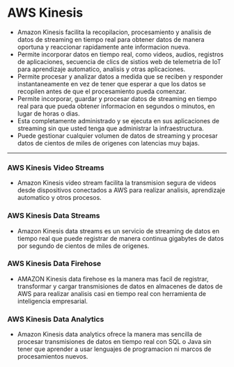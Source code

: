 # AWS Kinesis
* Amazon Kinesis facilita la recopilacion, procesamiento y analisis de datos de streaming en tiempo real para obtener datos de manera oportuna y reaccionar rapidamente ante informacion nueva.
* Permite incorporar datos en tiempo real, como videos, audios, registros de aplicaciones, secuencia de clics de sistios web de telemetria de IoT para aprendizaje automatico, analisis y otras aplicaciones.
* Permite procesar y analizar datos a medida que se reciben y responder instantaneamente en vez de tener que esperar a que los datos se recopilen antes de que el procesamiento pueda comenzar.
* Permite incorporar, guardar y procesar datos de streaming en tiempo real para que pueda obtener informacion en segundos o minutos, en lugar de horas o dias.
* Esta completamente administrado y se ejecuta en sus aplicaciones de streaming sin que usted tenga que administrar la infraestructura.
* Puede gestionar cualquier volumen de datos de streaming y procesar datos de cientos de miles de origenes con latencias muy bajas.

---

### AWS Kinesis Video Streams
* Amazon Kinesis video stream facilita la transmision segura de videos desde dispositivos conectados a AWS para realizar analisis, aprendizaje automatico y otros procesos.

### AWS Kinesis Data Streams
* Amazon Kinesis data streams es un servicio de streaming de datos en tiempo real que puede registrar de manera continua gigabytes de datos por segundo de cientos de miles de origenes.

### AWS Kinesis Data Firehose
* AMAZON Kinesis data firehose es la manera mas facil de registrar, transformar y cargar transmisiones de datos en almacenes de datos de AWS para realizar analisis casi en tiempo real con herramienta de inteligencia empresarial.

### AWS Kinesis Data Analytics
* Amazon Kinesis data analytics ofrece la manera mas sencilla de procesar transmisiones de datos en tiempo real con SQL o Java sin tener que aprender a usar lenguajes de programacion ni marcos de procesamientos nuevos.

